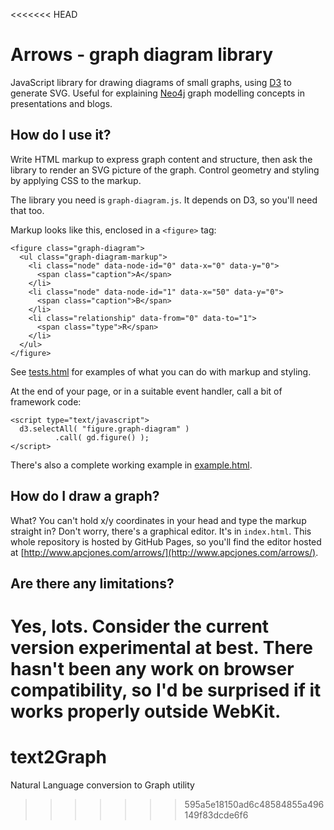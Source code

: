 <<<<<<< HEAD
# Arrows - graph diagram library

JavaScript library for drawing diagrams of small graphs, using [D3](http://d3js.org/) to generate SVG. 
Useful for explaining [Neo4j](http://www.neo4j.org/) graph modelling concepts in presentations and blogs.

## How do I use it?

Write HTML markup to express graph content and structure, then ask the library to render an 
SVG picture of the graph. Control geometry and styling by applying CSS to the markup.

The library you need is `graph-diagram.js`. It depends on D3, so you'll need that too.

Markup looks like this, enclosed in a `<figure>` tag:

    <figure class="graph-diagram">
      <ul class="graph-diagram-markup">
        <li class="node" data-node-id="0" data-x="0" data-y="0">
          <span class="caption">A</span>
        </li>
        <li class="node" data-node-id="1" data-x="50" data-y="0">
          <span class="caption">B</span>
        </li>
        <li class="relationship" data-from="0" data-to="1">
          <span class="type">R</span>
        </li>
      </ul>
    </figure>

See [tests.html](http://www.apcjones.com/arrows/tests.html) for examples of what you can do 
with markup and styling.

At the end of your page, or in a suitable event handler, call a bit of framework code:

    <script type="text/javascript">
      d3.selectAll( "figure.graph-diagram" )
              .call( gd.figure() );
    </script>

There's also a complete working example in [example.html](http://www.apcjones.com/arrows/example.html).

## How do I draw a graph?

What? You can't hold x/y coordinates in your head and type the markup straight in?
Don't worry, there's a graphical editor. It's in `index.html`.
This whole repository is hosted by GitHub Pages, so you'll find the editor hosted at
[http://www.apcjones.com/arrows/](http://www.apcjones.com/arrows/).

## Are there any limitations?

Yes, lots. Consider the current version experimental at best. 
There hasn't been any work on browser compatibility, 
so I'd be surprised if it works properly outside WebKit.
=======
# text2Graph
Natural Language conversion to Graph utility
>>>>>>> 595a5e18150ad6c48584855a496149f83dcde6f6
